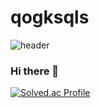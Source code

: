 # qogksqls
![header](https://capsule-render.vercel.app/api?type=wave&color=auto&height=300&section=header&text=capsule%20render&fontSize=90)
### Hi there 👋

[![Solved.ac Profile](http://mazassumnida.wtf/api/v2/generate_badge?boj=qotktpdy)](https://solved.ac/qotktpdy/)
